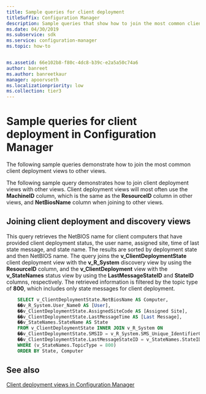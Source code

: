 ```yaml
---
title: Sample queries for client deployment
titleSuffix: Configuration Manager
description: Sample queries that show how to join the most common client deployment views to other views.
ms.date: 04/30/2019
ms.subservice: sdk
ms.service: configuration-manager
ms.topic: how-to


ms.assetid: 66e102b8-f80c-4dc8-b39c-e2a5a50c74a6
author: banreet
ms.author: banreetkaur
manager: apoorvseth
ms.localizationpriority: low
ms.collection: tier3
---
```


# Sample queries for client deployment in Configuration Manager

The following sample queries demonstrate how to join the most common client deployment views to other views.

The following sample query demonstrates how to join client deployment views with other views. Client deployment views will most often use the **MachineID** column, which is the same as the **ResourceID** column in other views, and **NetBiosName** column when joining to other views.

## Joining client deployment and discovery views

This query retrieves the NetBIOS name for client computers that have provided client deployment status, the user name, assigned site, time of last state message, and state name. The results are sorted by deployment state and then NetBIOS name. The query joins the **v_ClientDeploymentState** client deployment view with the **v_R_System** discovery view by using the **ResourceID** column, and the **v_ClientDeployment** view with the **v_StateNames** status view by using the **LastMessageStateID** and **StateID** columns, respectively. The retrieved information is filtered by the topic type of **800**, which includes only state messages for client deployment.

```sql
    SELECT v_ClientDeploymentState.NetBiosName AS Computer, 
    ��v_R_System.User_Name0 AS [User], 
    ��v_ClientDeploymentState.AssignedSiteCode AS [Assigned Site], 
    ��v_ClientDeploymentState.LastMessageTime AS [Last Message], 
    ��v_StateNames.StateName AS State 
    FROM v_ClientDeploymentState INNER JOIN v_R_System ON 
    ��v_ClientDeploymentState.SMSID = v_R_System.SMS_Unique_Identifier0 INNER JOIN v_StateNames ON 
    ��v_ClientDeploymentState.LastMessageStateID = v_StateNames.StateID 
    WHERE (v_StateNames.TopicType = 800) 
    ORDER BY State, Computer 
```

## See also

[Client deployment views in Configuration Manager](client-deployment-views-configuration-manager.md)
